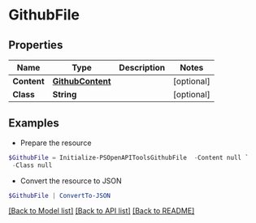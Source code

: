 # GithubFile
## Properties

Name | Type | Description | Notes
------------ | ------------- | ------------- | -------------
**Content** | [**GithubContent**](GithubContent.md) |  | [optional] 
**Class** | **String** |  | [optional] 

## Examples

- Prepare the resource
```powershell
$GithubFile = Initialize-PSOpenAPIToolsGithubFile  -Content null `
 -Class null
```

- Convert the resource to JSON
```powershell
$GithubFile | ConvertTo-JSON
```

[[Back to Model list]](../README.md#documentation-for-models) [[Back to API list]](../README.md#documentation-for-api-endpoints) [[Back to README]](../README.md)


